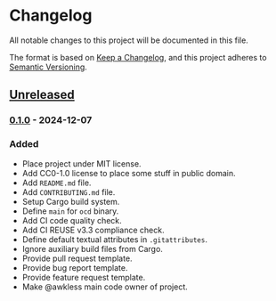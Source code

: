 <!--
SPDX-FileCopyrightText: 2024 Jason Pena <jasonpena@awkless.com>
SPDX-License-Identifier: MIT
-->


# Changelog

All notable changes to this project will be documented in this file.

The format is based on [Keep a Changelog](https://keepachangelog.com/en/1.1.0/),
and this project adheres to [Semantic Versioning](https://semver.org/spec/v2.0.0.html).

## [Unreleased]

### [0.1.0] - 2024-12-07

### Added

- Place project under MIT license.
- Add CC0-1.0 license to place some stuff in public domain.
- Add `README.md` file.
- Add `CONTRIBUTING.md` file.
- Setup Cargo build system.
- Define `main` for `ocd` binary.
- Add CI code quality check.
- Add CI REUSE v3.3 compliance check.
- Define default textual attributes in `.gitattributes`.
- Ignore auxiliary build files from Cargo.
- Provide pull request template.
- Provide bug report template.
- Provide feature request template.
- Make @awkless main code owner of project.

[Unreleased]: https://github.com/rice-configs/ricer/compare/v0.1.0...HEAD
[0.1.0]: https://github.com/awkless/dotfile-ocd/releases/tag/v0.1.0
